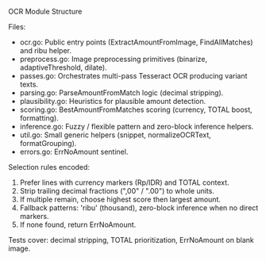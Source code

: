 OCR Module Structure

Files:
- ocr.go: Public entry points (ExtractAmountFromImage, FindAllMatches) and ribu helper.
- preprocess.go: Image preprocessing primitives (binarize, adaptiveThreshold, dilate).
- passes.go: Orchestrates multi-pass Tesseract OCR producing variant texts.
- parsing.go: ParseAmountFromMatch logic (decimal stripping).
- plausibility.go: Heuristics for plausible amount detection.
- scoring.go: BestAmountFromMatches scoring (currency, TOTAL boost, formatting).
- inference.go: Fuzzy / flexible pattern and zero-block inference helpers.
- util.go: Small generic helpers (snippet, normalizeOCRText, formatGrouping).
- errors.go: ErrNoAmount sentinel.

Selection rules encoded:
1. Prefer lines with currency markers (Rp/IDR) and TOTAL context.
2. Strip trailing decimal fractions (",00" / ".00") to whole units.
3. If multiple remain, choose highest score then largest amount.
4. Fallback patterns: 'ribu' (thousand), zero-block inference when no direct markers.
5. If none found, return ErrNoAmount.

Tests cover: decimal stripping, TOTAL prioritization, ErrNoAmount on blank image.
